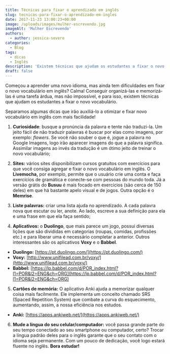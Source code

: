 ```yaml
---
title: Técnicas para fixar o aprendizado em inglês
slug: tecnicas-para-fixar-o-aprendizado-em-ingles
date: 2017-11-23 13:00:23+00:00
image: /uploads/images/mulher-escrevendo.jpg
imageAlt: 'Mulher Escrevendo'
authors:
  - author: jessica-severo
categories:
  - Blog
tags:
  - dicas
  - Inglês
description: 'Existem técnicas que ajudam os estudantes a fixar o novo vocabulário'
draft: false
---
```


Começou a aprender uma novo idioma, mas ainda tem dificuldades em fixar o novo
vocabulário em inglês? Calma! Conseguir organizá-las e memorizá-las é uma tarefa
árdua, mas não impossível, e para isso, existem técnicas que ajudam os
estudantes a fixar o novo vocabulário.

Separamos algumas dicas que irão auxiliá-lo a otimizar e fixar novo vocabulário
em inglês com mais facilidade!

1. **Curiosidade**: busque a pronúncia da palavra e tente não traduzi-la. Um
jeito fácil de não traduzir palavras é buscar por elas como imagens, por
exemplo: _flowers_. Se você não souber o que é, jogue a palavra no Google
Imagens, logo irão aparecer imagens do que a palavra significa. Assimilar
imagens ao invés da tradução é um ótimo jeito de treinar o novo vocabulário;

2. **Sites:** vários sites disponibilizam cursos gratuitos com exercícios para
que você consiga agregar e fixar o novo vocabulário em inglês. O
**Livemocha,** por exemplo, permite que o usuário crie uma conta e faça
exercícios de gramática e conecte-se com pessoas do mundo toda. Já a versão
grátis do **Busuu** é mais focado em exercícios (são cerca de 150 deles) em
que há bastante apelo visual e de jogos. Outra opção é o **Memrise**.

3. **Liste palavras:** criar uma lista ajuda no aprendizado. A cada palavra
nova que escutar ou ler, anote. Ao lado, escreve a sua definição para ela e
uma frase em que ela faça sentido;

4. **Aplicativos:** o **Duolingo**, que mais parece um jogo, possui diversas
lições que são divididas em categorias (roupas, comidas, profissões etc.) e
para liberar uma é necessário completar a anterior. Outros interessantes são
os aplicativos **Voxy** e o **Babbel**.

- **Duolingo:** [https://pt.duolingo.com/](https://pt.duolingo.com/)
- **Voxy:** [http://www.unifilead.com.br/voxy/](http://www.unifilead.com.br/voxy/)
- **Babbel:** [https://lp.babbel.com/d/POR_index.html?l1=POR&l2=ENG&ch=ORG](https://lp.babbel.com/d/POR_index.html?l1=POR&l2=ENG&ch=ORG)

5. **Cartões de memória:** O aplicativo Anki ajuda a memorizar qualquer coisa
mais facilmente. Ele implementa um conceito chamado SRS (Spaced Repetition
System) que combate a curva do esquecimento, aumentando, assim, a nossa
eficiência nos estudos.

- **Anki:** [https://apps.ankiweb.net/](https://apps.ankiweb.net/)

6. **Mude a língua do seu celular/computador:** você passa grande parte do seu
tempo conectado ao seu smartphone ou computador, certo? Trocar a língua
padrão deles para o inglês garante que o seu contato com o idioma seja
permanente. Com um pouco de dedicação, você logo estará fluente no inglês. **Bora estudar!**
